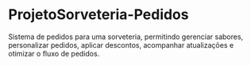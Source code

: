 # ProjetoSorveteria-Pedidos
Sistema de pedidos para uma sorveteria, permitindo gerenciar sabores, personalizar pedidos, aplicar descontos, acompanhar atualizações e otimizar o fluxo de pedidos.
